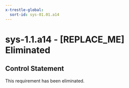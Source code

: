 ```yaml
---
x-trestle-global:
  sort-id: sys-01.01.a14
---
```


# sys-1.1.a14 - \[REPLACE_ME\] Eliminated

## Control Statement

This requirement has been eliminated.
